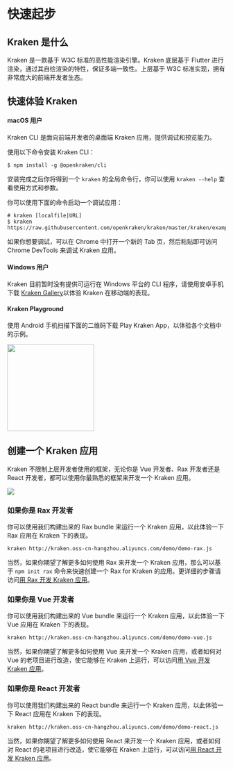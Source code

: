 # 快速起步

## Kraken 是什么

Kraken 是一款基于 W3C 标准的高性能渲染引擎。Kraken 底层基于 Flutter 进行渲染，通过其自绘渲染的特性，保证多端一致性。上层基于 W3C 标准实现，拥有非常庞大的前端开发者生态。

## 快速体验 Kraken

#### macOS 用户

Kraken CLI 是面向前端开发者的桌面端 Kraken 应用，提供调试和预览能力。

使用以下命令安装 Kraken CLI：

```shell
$ npm install -g @openkraken/cli
```

安装完成之后你将得到一个 `kraken` 的全局命令行，你可以使用 `kraken --help` 查看使用方式和参数。

你可以使用下面的命令启动一个调试应用：

```shell
# kraken [localfile|URL]
$ kraken https://raw.githubusercontent.com/openkraken/kraken/master/kraken/example/assets/bundle.js
```

如果你想要调试，可以在 Chrome 中打开一个新的 Tab 页，然后粘贴即可访问 Chrome DevTools 来调试 Kraken 应用。

#### Windows 用户

Kraken 目前暂时没有提供可运行在 Windows 平台的 CLI 程序，请使用安卓手机下载 [Kraken Gallery](https://github.com/openkraken/gallery)以体验 Kraken 在移动端的表现。

#### Kraken Playground

使用 Android 手机扫描下面的二维码下载 Play Kraken App，以体验各个文档中的示例。

<img src="https://gw.alicdn.com/imgextra/i2/O1CN01nnIOaJ1MEA068R8C7_!!6000000001402-2-tps-400-520.png" width="200px"></img>

## 创建一个 Kraken 应用

Kraken 不限制上层开发者使用的框架，无论你是 Vue 开发者、Rax 开发者还是 React 开发者，都可以使用你最熟悉的框架来开发一个 Kraken 应用。

![](https://img.alicdn.com/imgextra/i1/O1CN017l9JYV1HHIam1kLgC_!!6000000000732-2-tps-1097-263.png)

### 如果你是 Rax 开发者

你可以使用我们构建出来的 Rax bundle 来运行一个 Kraken 应用，以此体验一下 Rax 应用在 Kraken 下的表现。

```shell
kraken http://kraken.oss-cn-hangzhou.aliyuncs.com/demo/demo-rax.js
```

当然，如果你期望了解更多如何使用 Rax 来开发一个 Kraken 应用，那么可以基于 `npm init rax` 命令来快速创建一个 Rax for Kraken 的应用。更详细的步骤请访问[用 Rax 开发 Kraken 应用](/guide/development/rax)。

### 如果你是 Vue 开发者

你可以使用我们构建出来的 Vue bundle 来运行一个 Kraken 应用，以此体验一下 Vue 应用在 Kraken 下的表现。

```shell
kraken http://kraken.oss-cn-hangzhou.aliyuncs.com/demo/demo-vue.js
```

当然，如果你期望了解更多如何使用 Vue 来开发一个 Kraken 应用，或者如何对 Vue 的老项目进行改造，使它能够在 Kraken 上运行，可以访问[用 Vue 开发 Kraken 应用](/guide/development/vue)。

### 如果你是 React 开发者

你可以使用我们构建出来的 React bundle 来运行一个 Kraken 应用，以此体验一下 React 应用在 Kraken 下的表现。

```shell
kraken http://kraken.oss-cn-hangzhou.aliyuncs.com/demo/demo-react.js
```

当然，如果你期望了解更多如何使用 React 来开发一个 Kraken 应用，或者如何对 React 的老项目进行改造，使它能够在 Kraken 上运行，可以访问[用 React 开发 Kraken 应用](/guide/development/react)。
